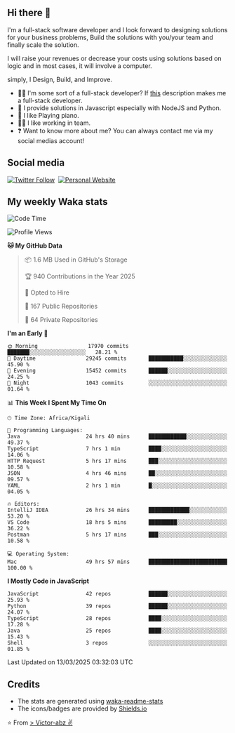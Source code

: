 ## Hi there 👋
I'm a full-stack software developer and I look forward to designing solutions for your business problems, Build the solutions with you/your team and finally scale the solution.

I will raise your revenues or decrease your costs using solutions based on logic and in most cases, it will involve a computer.

simply, I Design, Build, and Improve.

- 👨‍💻 I'm some sort of a full-stack developer? If [this](https://www.w3schools.com/whatis/whatis_fullstack.asp) description makes me a full-stack developer.
- 🌱 I provide solutions in Javascript especially with NodeJS and Python. 
- 🎹 I like Playing piano.
- 👯‍♀️ I like working in team.
- ❓ Want to know more about me? You can always contact me via my social medias account!

## Social media
[![Twitter Follow](https://img.shields.io/twitter/follow/vicky_abz?color=%231DA1F2&label=Twitter&style=for-the-badge&logo=twitter&logoColor=ffffff)](https://twitter.com/vicky_abz)
‎‎ [![Personal Website](https://img.shields.io/static/v1?label=visit&message=victor-abz.com&color=%235F021F&style=for-the-badge)](https://victor-abz.com/)

## My weekly Waka stats
<!--START_SECTION:waka-->
![Code Time](http://img.shields.io/badge/Code%20Time-1%2C277%20hrs%202%20mins-blue)

![Profile Views](http://img.shields.io/badge/Profile%20Views-0-blue)

**🐱 My GitHub Data** 

> 📦 1.6 MB Used in GitHub's Storage 
 > 
> 🏆 940 Contributions in the Year 2025
 > 
> 💼 Opted to Hire
 > 
> 📜 167 Public Repositories 
 > 
> 🔑 64 Private Repositories 
 > 
**I'm an Early 🐤** 

```text
🌞 Morning                17970 commits       ███████░░░░░░░░░░░░░░░░░░   28.21 % 
🌆 Daytime                29245 commits       ███████████░░░░░░░░░░░░░░   45.90 % 
🌃 Evening                15452 commits       ██████░░░░░░░░░░░░░░░░░░░   24.25 % 
🌙 Night                  1043 commits        ░░░░░░░░░░░░░░░░░░░░░░░░░   01.64 % 
```


📊 **This Week I Spent My Time On** 

```text
🕑︎ Time Zone: Africa/Kigali

💬 Programming Languages: 
Java                     24 hrs 40 mins      ████████████░░░░░░░░░░░░░   49.37 % 
TypeScript               7 hrs 1 min         ████░░░░░░░░░░░░░░░░░░░░░   14.06 % 
HTTP Request             5 hrs 17 mins       ███░░░░░░░░░░░░░░░░░░░░░░   10.58 % 
JSON                     4 hrs 46 mins       ██░░░░░░░░░░░░░░░░░░░░░░░   09.57 % 
YAML                     2 hrs 1 min         █░░░░░░░░░░░░░░░░░░░░░░░░   04.05 % 

🔥 Editors: 
IntelliJ IDEA            26 hrs 34 mins      █████████████░░░░░░░░░░░░   53.20 % 
VS Code                  18 hrs 5 mins       █████████░░░░░░░░░░░░░░░░   36.22 % 
Postman                  5 hrs 17 mins       ███░░░░░░░░░░░░░░░░░░░░░░   10.58 % 

💻 Operating System: 
Mac                      49 hrs 57 mins      █████████████████████████   100.00 % 
```

**I Mostly Code in JavaScript** 

```text
JavaScript               42 repos            ██████░░░░░░░░░░░░░░░░░░░   25.93 % 
Python                   39 repos            ██████░░░░░░░░░░░░░░░░░░░   24.07 % 
TypeScript               28 repos            ████░░░░░░░░░░░░░░░░░░░░░   17.28 % 
Java                     25 repos            ████░░░░░░░░░░░░░░░░░░░░░   15.43 % 
Shell                    3 repos             ░░░░░░░░░░░░░░░░░░░░░░░░░   01.85 % 
```




 Last Updated on 13/03/2025 03:32:03 UTC
<!--END_SECTION:waka-->

## Credits
- The stats are generated using [waka-readme-stats](https://github.com/anmol098/waka-readme-stats)
- The icons/badges are provided by [Shields.io](https://shields.io/)

⭐️ From [> Victor-abz ✌](https://victor-abz.com/)
